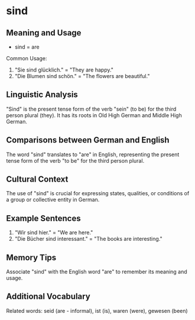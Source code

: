 # sind
## Meaning and Usage
* sind = are

Common Usage:
1. "Sie sind glücklich." = "They are happy."
2. "Die Blumen sind schön." = "The flowers are beautiful."

## Linguistic Analysis
"Sind" is the present tense form of the verb "sein" (to be) for the third person plural (they). It has its roots in Old High German and Middle High German.

## Comparisons between German and English
The word "sind" translates to "are" in English, representing the present tense form of the verb "to be" for the third person plural.

## Cultural Context
The use of "sind" is crucial for expressing states, qualities, or conditions of a group or collective entity in German.

## Example Sentences
1. "Wir sind hier." = "We are here."
2. "Die Bücher sind interessant." = "The books are interesting."

## Memory Tips
Associate "sind" with the English word "are" to remember its meaning and usage.

## Additional Vocabulary
Related words: seid (are - informal), ist (is), waren (were), gewesen (been)